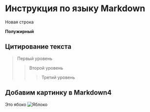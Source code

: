 # Инструкция по языку Markdown

Новая строка

**Полужирный**

## Цитирование текста

> Первый уровень
>> Второй уровень
>>> Третий уровень

## Добавим картинку в Markdown4
Это ябоко ![Яблоко](yabloko.jpg)